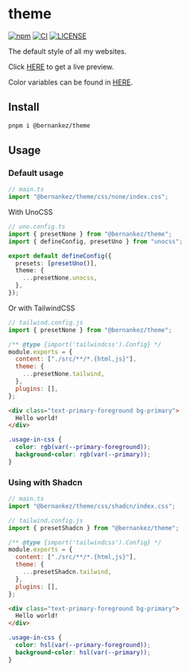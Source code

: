 # theme

[![npm](https://img.shields.io/npm/v/@bernankez/theme?color=red&label=npm)](https://www.npmjs.com/package/@bernankez/theme)
[![CI](https://github.com/Bernankez/theme/workflows/CI/badge.svg)](https://github.com/Bernankez/theme/actions)
[![LICENSE](https://shields.io/github/license/Bernankez/theme)](https://github.com/Bernankez/theme/blob/master/LICENSE)

The default style of all my websites.

Click [HERE](https://theme-generator.keke.cc/?template=N4IgbgpgTgzglgewHYgFwAYA0IkEMC2EaIA1hGQHQDGVI2ALgBYSFqhUIA2CsbIARriokA5lAQBXJABM%2BnOCMb1iAYgBiAVk2a6IabiglVAJgDsZ4wEEQAX2wAzHhDGSZchUtXpc377v2GqvbB-PbottgADlBw%2BAYAnu6KyqggKlQAjAAsAMxZWf4GRqkq-KZZ6FkZESDRsQlqTi5Ssqig8slBuPbduIWBJT1DfXYgMBAcMglJniUQOfPz-cVpOWvrNeOTAfGNUM7iLTMpaRmmZ2fLXcM1QlQQSCntHicqiws5VyXrG6N3D-Q9gdXK1np0ShdzqYvmlhj0avgJPQIKCQB1Zml3ktsAEViofmsEUiUUDmm42miXqpTDkaTSYSo4SNsPweNJoMdVBANBBTBB%2BAysrghUKanAkI5ORCIAA2e7VHFFVQZWXysUShCkw7ksEYxnBA0Mg2G0YwCQ0CAwGBS04ADh8GltDIy9vQjs25vuVq1IJt%2BuNRuN9hqAHcDEhxSI-cEAJwxwmKgaw%2BxxwmjMNQCNIEQ%2Bo4U9GvIPBxN4os1aDiKDRt05d0loI192jCs8XM6yng5MB%2BuDIO2UZQXDSOASa2pdAUDT7fD9oA) to get a live preview.

Color variables can be found in [HERE](https://github.com/Bernankez/theme/blob/master/src/theme.json).

## Install

```sh
pnpm i @bernankez/theme
```

## Usage

### Default usage

```ts
// main.ts
import "@bernankez/theme/css/none/index.css";
```

With UnoCSS

```ts
// uno.config.ts
import { presetNone } from "@bernankez/theme";
import { defineConfig, presetUno } from "unocss";

export default defineConfig({
  presets: [presetUno()],
  theme: {
    ...presetNone.unocss,
  },
});
```

Or with TailwindCSS

```js
// tailwind.config.js
import { presetNone } from "@bernankez/theme";

/** @type {import('tailwindcss').Config} */
module.exports = {
  content: ["./src/**/*.{html,js}"],
  theme: {
    ...presetNone.tailwind,
  },
  plugins: [],
};
```

```html
<div class="text-primary-foreground bg-primary">
  Hello world!
</div>
```

```css
.usage-in-css {
  color: rgb(var(--primary-foreground));
  background-color: rgb(var(--primary));
}
```

### Using with Shadcn

```ts
// main.ts
import "@bernankez/theme/css/shadcn/index.css";
```

```js
// tailwind.config.js
import { presetShadcn } from "@bernankez/theme";

/** @type {import('tailwindcss').Config} */
module.exports = {
  content: ["./src/**/*.{html,js}"],
  theme: {
    ...presetShadcn.tailwind,
  },
  plugins: [],
};
```

```html
<div class="text-primary-foreground bg-primary">
  Hello world!
</div>
```

```css
.usage-in-css {
  color: hsl(var(--primary-foreground));
  background-color: hsl(var(--primary));
}
```
